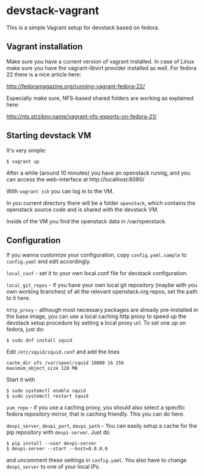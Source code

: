 # devstack-vagrant

This is a simple Vagrant setup for devstack based on fedora.

## Vagrant installation

Make sure you have a current version of vagrant installed. In case of Linux make sure you have the vagrant-libvirt provider installed as well. For fedora 22 there is a nice article here:

http://fedoramagazine.org/running-vagrant-fedora-22/

Especially make sure, NFS-based shared folders are working as explained here:

http://nts.strzibny.name/vagrant-nfs-exports-on-fedora-21/

## Starting devstack VM

It's very simple:

```$ vagrant up```

After a while (around 10 minutes) you have an openstack runnig, and you can access the web-interface at http://localhost:8080/

With `vagrant ssh` you can log in to the VM.

In you current directory there will be a folder `openstack`, which contains the openstack source code and is shared with the devstack VM.

Inside of the VM you find the openstack data in /var/openstack.

## Configuration

If you wanna customize your configuration, copy `config.yaml.sample` to `config.yaml` end edit accordingly.

`local_conf` - set it to your own local.conf file for devstack configuration.

`local_git_repos` - if you have your own local git repository (maybe with you own working branches) of all the relevant openstack.org repos, set the path to it here.

`http_proxy` - although most necessary packages are already pre-installed in the base image, you can use a local caching http proxy to speed up the devstack setup procedure by setting a local proxy url. To set one up on fedora, just do: 
```
$ sudo dnf install squid
```

Edit `/etc/squid/squid.conf` and add the lines
```
cache_dir ufs /var/spool/squid 10000 16 256
maximum_object_size 128 MB
```

Start it with
```
$ sudo systemctl enable squid
$ sudo systemctl restart squid
```

`yum_repo` - if you use a caching proxy, you should also select a specific fedora repository mirror, that is caching friendly. This you can do here.

`devpi_server`, `devpi_port`, `devpi_path` - You can easily setup a cache for the pip repository with `devpi-server`. Just do 
```
$ pip install --user devpi-server
$ devpi-server --start --host=0.0.0.0
```
and uncomment these settings in `config.yaml`. You also have to change `devpi_server` to one of your local IPs.
